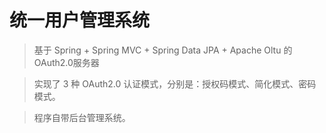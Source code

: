 # 统一用户管理系统

> 基于 Spring + Spring MVC + Spring Data JPA + Apache Oltu 的OAuth2.0服务器

> 实现了 3 种 OAuth2.0 认证模式，分别是：授权码模式、简化模式、密码模式。

> 程序自带后台管理系统。
